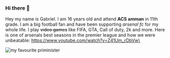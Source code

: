 ### Hi there 👋

Hey my name is Gabriel. I am 16 years old and attend __ACS amman__ in 11th grade. I am a big football fan and have been supporting *arsenal fc* for my whole life. I play ~~video games~~ like FIFA, GTA, Call of duty, 2k and more.
Here is one of arsenals best seasons in the premier league and how we were unbeatable: https://www.youtube.com/watch?v=Z41Um_rDbVw\

 ![ my favourite priminister ](https://en.wikipedia.org/wiki/Bisher_Al-Khasawneh%27s_Cabinet)

